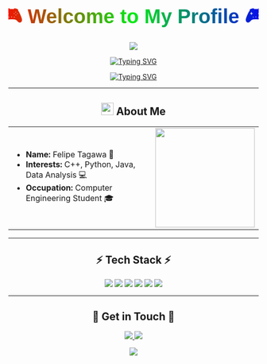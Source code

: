 <h1 align="center">
  <a href="#">
    <svg width="100%" height="60">
      <defs>
        <linearGradient id="gradient" x1="0%" y1="0%" x2="100%" y2="0%">
          <stop offset="0%" stop-color="#ff0000">
            <animate attributeName="stop-color" values="#ff0000;#ff7f00;#ffff00;#00ff00;#0000ff;#4b0082;#8b00ff;#ff0000" dur="3s" repeatCount="indefinite"/>
          </stop>
          <stop offset="50%" stop-color="#00ff00">
            <animate attributeName="stop-color" values="#00ff00;#0000ff;#4b0082;#8b00ff;#ff0000;#ff7f00;#ffff00;#00ff00" dur="3s" repeatCount="indefinite"/>
          </stop>
          <stop offset="100%" stop-color="#0000ff">
            <animate attributeName="stop-color" values="#0000ff;#4b0082;#8b00ff;#ff0000;#ff7f00;#ffff00;#00ff00;#0000ff" dur="3s" repeatCount="indefinite"/>
          </stop>
        </linearGradient>
      </defs>
      <text x="50%" y="50%" font-size="40" font-family="Arial, sans-serif" font-weight="bold" fill="url(#gradient)" text-anchor="middle" alignment-baseline="middle">
        🎮 Welcome to My Profile 🎮
      </text>
    </svg>
  </a>
</h1>



<p align="center">
  <img src="https://media.tenor.com/QTbcrC893SIAAAAi/solaire.gif">
</p>

<p align="center">
  <a href="https://git.io/typing-svg">
    <img src="https://readme-typing-svg.demolab.com?font=Fira+Code&duration=2000&pause=500&color=FF0000&center=true&vCenter=true&width=435&lines=Backend+Developer" alt="Typing SVG" />
  </a>
</p>
<p align="center">
  <a href="https://git.io/typing-svg">
    <img src="https://readme-typing-svg.demolab.com?font=Fira+Code&duration=2000&pause=500&color=00FF00&center=true&vCenter=true&width=435&lines=Dark+Souls+Fan" alt="Typing SVG" />
  </a>
</p>

---
<h2 align="center"> <img src="https://media.giphy.com/media/hvRJCLFzcasrR4ia7z/giphy.gif" width="25px"> About Me </h2>
<table>
<tr>
<td>

- **Name:** Felipe Tagawa 🌟 
- **Interests:** C++, Python, Java, Data Analysis 💻
- **Occupation:** Computer Engineering Student 🎓
</td>
<td>
<img src="https://images-wixmp-ed30a86b8c4ca887773594c2.wixmp.com/f/432780e4-f104-4387-987f-8611d44dc1c4/d7vvhqh-4e2a1787-eccd-41a4-8901-74fed194c309.gif?token=eyJ0eXAiOiJKV1QiLCJhbGciOiJIUzI1NiJ9.eyJzdWIiOiJ1cm46YXBwOjdlMGQxODg5ODIyNjQzNzNhNWYwZDQxNWVhMGQyNmUwIiwiaXNzIjoidXJuOmFwcDo3ZTBkMTg4OTgyMjY0MzczYTVmMGQ0MTVlYTBkMjZlMCIsIm9iaiI6W1t7InBhdGgiOiJcL2ZcLzQzMjc4MGU0LWYxMDQtNDM4Ny05ODdmLTg2MTFkNDRkYzFjNFwvZDd2dmhxaC00ZTJhMTc4Ny1lY2NkLTQxYTQtODkwMS03NGZlZDE5NGMzMDkuZ2lmIn1dXSwiYXVkIjpbInVybjpzZXJ2aWNlOmZpbGUuZG93bmxvYWQiXX0.kAQV85pmLBElRfmTjBEsAd_u8ti8AZ05StJi45st9ew" width="200">
</td>
</tr>
</table>

---
<h2 align="center">⚡ Tech Stack ⚡</h2>
<p align="center">
  <img src="https://img.shields.io/badge/C%20-%23A8B9CC.svg?&style=for-the-badge&logo=c&logoColor=white"/>
  <img src="https://img.shields.io/badge/C++%20-%2300599C.svg?&style=for-the-badge&logo=c%2B%2B&logoColor=white"/> 
  <img src="https://img.shields.io/badge/Python%20-%233776AB.svg?&style=for-the-badge&logo=python&logoColor=white"/>
  <img src="https://img.shields.io/badge/Java%20-%23ED8B00.svg?&style=for-the-badge&logo=coffeescript&logoColor=white"/>
  <img src="https://img.shields.io/badge/SQL%20-%230066B6.svg?&style=for-the-badge&logo=postgresql&logoColor=white"/>
  <img src="https://img.shields.io/badge/Solidity%20-%23363636.svg?&style=for-the-badge&logo=solidity&logoColor=white"/>
</p>

---
<h2 align="center">🌟 Get in Touch 🌟</h2>
<p align="center">
  <a href="https://www.linkedin.com/in/felipe-tagawa/">
    <img src="https://img.shields.io/badge/LinkedIn%20-%230077B5.svg?&style=for-the-badge&logo=linkedin&logoColor=white"/>
  </a>
  <a href="mailto:felipe.ft@gec.inatel.br">
    <img src="https://img.shields.io/badge/Email%20-%23D14836.svg?&style=for-the-badge&logo=gmail&logoColor=white"/>
  </a>
</p>

<p align="center">
  <img src="https://komarev.com/ghpvc/?username=OKamizura&color=blueviolet&style=flat-square">
</p>
